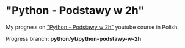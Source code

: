 # "Python - Podstawy w 2h"
My progress on ["Python - Podstawy w 2h"](https://www.youtube.com/watch?v=BBu6ZoAHIwI) youtube course in Polish.

Progress branch: **python/yt/python-podstawy-w-2h**
